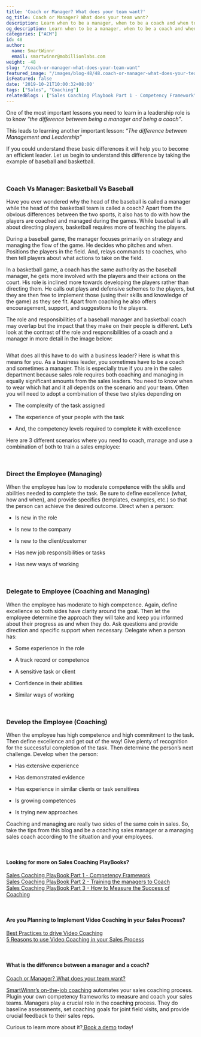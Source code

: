 ```yaml
---
title: 'Coach or Manager? What does your team want?'
og_title: Coach or Manager? What does your team want?
description: Learn when to be a manager, when to be a coach and when to be both for your team.
og_description: Learn when to be a manager, when to be a coach and when to be both for your team.
categories: ["ACM"]
id: 48
author:
  name: SmartWinnr
  email: smartwinnr@mobillionlabs.com
weight: -48
slug: "/coach-or-manager-what-does-your-team-want"
featured_image: "/images/blog-48/48.coach-or-manager-what-does-your-team-want.jpg"
isFeatured: false
date: '2019-10-21T10:00:32+08:00'
tags: ["Sales", "Coaching"]
relatedBlogs : ["Sales Coaching Playbook Part 1 - Competency Framework", "Sales Coaching PlayBook Part 2 - Training the Managers to Coach", "Sales Coaching Playbook Part 3- How to Measure Success of Coaching", "Top 10 CEOs who started as Sales Reps"]
---
```


One of the most important lessons you need to learn in a leadership role is to know _“the difference between being a manager and being a coach”_.

This leads to learning another important lesson: _“The difference between Management and Leadership”_

If you could understand these basic differences it will help you to become an efficient leader. Let us begin to understand this difference by taking the example of baseball and basketball.

<br>

### **Coach Vs Manager: Basketball Vs Baseball**

Have you ever wondered why the head of the baseball is called a manager while the head of the basketball team is called a coach? Apart from the obvious differences between the two sports, it also has to do with how the players are coached and managed during the games. While baseball is all about directing players, basketball requires more of teaching the players.

During a baseball game, the manager focuses primarily on strategy and managing the flow of the game. He decides who pitches and when. Positions the players in the field. And, relays commands to coaches, who then tell players about what actions to take on the field.

In a basketball game, a coach has the same authority as the baseball manager, he gets more involved with the players and their actions on the court. His role is inclined more towards developing the players rather than directing them. He calls out plays and defensive schemes to the players, but they are then free to implement those (using their skills and knowledge of the game) as they see fit. Apart from coaching he also offers encouragement, support, and suggestions to the players.

The role and responsibilities of a baseball manager and basketball coach may overlap but the impact that they make on their people is different. Let’s look at the contrast of the role and responsibilities of a coach and a manager in more detail in the image below:

<img alt="" src="/images/blog-48/manager vs coach.png" class="ml-padding-top0 ml-padding-bottom0">

What does all this have to do with a business leader? Here is what this means for you. As a business leader, you sometimes have to be a coach and sometimes a manager. This is especially true if you are in the sales department because sales role requires both coaching and managing in equally significant amounts from the sales leaders. You need to know when to wear which hat and it all depends on the scenario and your team. Often you will need to adopt a combination of these two styles depending on 

* The complexity of the task assigned 

* The experience of your people with the task 

* And, the competency levels required to complete it with excellence

Here are 3 different scenarios where you need to coach, manage and use a combination of both to train a sales employee:

<br>

### **Direct the Employee (Managing)**

When the employee has low to moderate competence with the skills and abilities needed to complete the task. Be sure to define excellence (what, how and when), and provide specifics (templates, examples, etc.) so that the person can achieve the desired outcome. Direct when a person:

* Is new in the role

* Is new to the company

* Is new to the client/customer

* Has new job responsibilities or tasks

* Has new ways of working

<br>

### **Delegate to Employee (Coaching and Managing)** 

When the employee has moderate to high competence. Again, define excellence so both sides have clarity around the goal. Then let the employee determine the approach they will take and keep you informed about their progress as and when they do. Ask questions and provide direction and specific support when necessary. Delegate when a person has:

* Some experience in the role

* A track record or competence

* A sensitive task or client

* Confidence in their abilities

* Similar ways of working

<br>

### **Develop the Employee (Coaching)**

When the employee has high competence and high commitment to the task. Then define excellence and get out of the way! Give plenty of recognition for the successful completion of the task. Then determine the person’s next challenge. Develop when the person:

* Has extensive experience

* Has demonstrated evidence 

* Has experience in similar clients or task sensitives

* Is growing competences

* Is trying new approaches

Coaching and managing are really two sides of the same coin in sales. So, take the tips from this blog and be a coaching sales manager or a managing sales coach according to the situation and your employees.

<br>

#### **Looking for more on Sales Coaching PlayBooks?**

<a href="https://smartwinnr.com/post/sales-coaching-playbook-part-1-competency-framework/" target="_blank">Sales Coaching PlayBook Part 1 - Competency Framework</a><br>
<a href="https://smartwinnr.com/post/sales-coaching-playbook-part-2-training-managers-to-coach/" target="_blank">Sales Coaching PlayBook Part 2 - Training the managers to Coach</a><br>
<a href="https://smartwinnr.com/post/sales-coaching-playbook-3-how-to-measure-the-success-of-coaching/" target="_blank">Sales Coaching PlayBook Part 3 - How to Measure the Success of Coaching</a>

<br>

#### **Are you Planning to Implement Video Coaching in your Sales Process?**

<a href="https://www.smartwinnr.com/post/best-practices-to-drive-video-coaching/" target="_blank">Best Practices to drive Video Coaching</a><br>
<a href="https://smartwinnr.com/post/reasons-to-use-video-coaching-in-your-sales-progress/" target="_blank">5 Reasons to use Video Coaching in your Sales Process</a>

<br>


#### **What is the difference between a manager and a coach?**

<a href="https://www.smartwinnr.com/post/coach-or-manager-what-does-your-team-want/" target="_blank">Coach or Manager? What does your team want?</a>
<br>

<a href="https://smartwinnr.com/product/sales-coaching/" target="_blank">SmartWinnr’s on-the-job coaching</a> automates your sales coaching process. Plugin your own competency frameworks to measure and coach your sales teams. Managers play a crucial role in the coaching process. They do baseline assessments, set coaching goals for joint field visits, and provide crucial feedback to their sales reps.
<br>

Curious to learn more about it?<a href="https://www.smartwinnr.com/request-demo/" target="_blank"> Book a demo</a> today!
